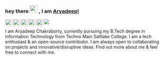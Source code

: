 <!-- Heading -->
### hey there <img src="https://media.giphy.com/media/hvRJCLFzcasrR4ia7z/giphy.gif" width="25px"> , I am [Aryadeep!](https://aryadeepit.github.io)

<a href="https://www.instagram.com/aryadeepit/">
  <img align="left" alt="Aryadeep's Instagram" width="22px" src="https://cdn-icons-png.flaticon.com/512/1409/1409946.png" />
</a>
<a href="mailto:aryadeepit@gmail.com">
  <img align="left" alt="Aryadeep's Email" width="22px" src="https://cdn-icons-png.flaticon.com/512/5968/5968534.png" />
</a>
<a href="https://twitter.com/aryadeepit">
  <img align="left" alt="Aryadeep Chakraborty | Twitter" width="22px" src="https://raw.githubusercontent.com/peterthehan/peterthehan/master/assets/twitter.svg" />
</a>
<a href="https://www.linkedin.com/in/aryadeepit/">
  <img align="left" alt="Aryadeep's LinkedIN" width="22px" src="https://raw.githubusercontent.com/peterthehan/peterthehan/master/assets/linkedin.svg" />
</a>
<a href="https://www.leetcode.com/aryadeepit/">
  <img align="left" alt="Aryadeep's leetcode" width="22px" src="https://leetcode.com/_next/static/images/logo-dark-c96c407d175e36c81e236fcfdd682a0b.png" />
</a>

![](https://visitor-badge.laobi.icu/badge?page_id=AryadeepIT.AryadeepIT)

I am Aryadeep Chakraborty, currently pursuing my B.Tech degree in Information Technology from Techno Main Saltlake College. I am a tech enthusiast & an open-source contributor. I am always open to collaborating on projects and innovative/disruptive ideas. Find out more about me & feel free to connect with me.

 
